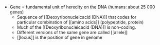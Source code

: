 - Gene = fundamental unit of heredity on the DNA (humans: about 25 000 genes)
	- Sequence of [[Deoxyribonucleicacid (DNA)]] that codes for particular combination of [[amino acids]] (polypeptide, protein)
	- Much of the [[Deoxyribonucleicacid (DNA)]] is non-coding.
	- Different versions of the same gene are called [[allele]]
	- [[locus]] is the position of gene in genome